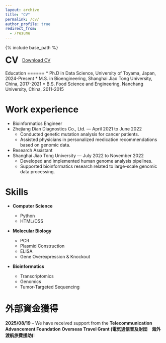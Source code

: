 ```yaml
---
layout: archive
title: "CV"
permalink: /cv/
author_profile: true
redirect_from:
  - /resume
---
```

{% include base_path %}
<div style="display:flex; align-items:center; gap:12px; flex-wrap:wrap; margin: .5rem 0 1rem;">
  <h1 id="cv" style="margin:0;">CV</h1>
  <a href="https://drive.google.com/uc?export=download&id=1as5AO5GEH1S7_9tdqBMTG03xCRtZCYcF"
     class="btn btn--primary" target="_blank" rel="noopener">
    Download CV
  </a>
</div>
Education
======
* Ph.D in Data Science, University of Toyama, Japan, 2024-Present
* M.S. in Bioengineering, Shanghai Jiao Tong University, China, 2017-2021
* B.S. Food Science and Engineering, Nanchang University, China, 2011-2015

Work experience
======
* Bioinformatics Engineer
* Zhejiang Dian Diagnostics Co., Ltd. — April 2021 to June 2022
  * Conducted genetic mutation analysis for cancer patients.
  * Assisted physicians in personalized medication recommendations based on genomic data.
* Research Assistant
* Shanghai Jiao Tong University — July 2022 to November 2022
  * Developed and implemented human genome analysis pipelines.
  * Supported bioinformatics research related to large-scale genomic data processing.

  
Skills
======
* **Computer Science**
  * Python
  * HTML/CSS

* **Molecular Biology**
  * PCR
  * Plasmid Construction
  * ELISA
  * Gene Overexpression & Knockout

* **Bioinformatics**
  * Transcriptomics
  * Genomics
  * Tumor-Targeted Sequencing


外部資金獲得
======
**2025/08/19** – We have received support from the **Telecommunication Advancement Foundation Overseas Travel Grant (電気通信普及財団　海外渡航旅費援助)**!
